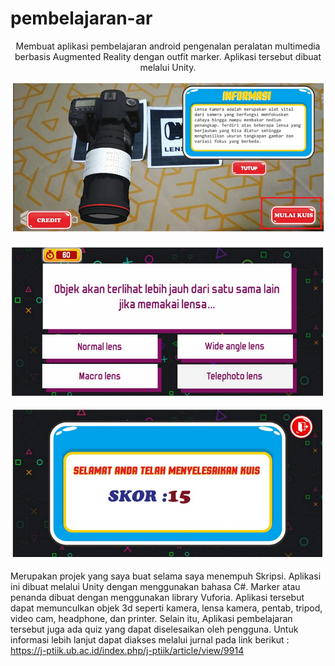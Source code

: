 # pembelajaran-ar

<p align="center"> Membuat aplikasi pembelajaran android pengenalan peralatan multimedia berbasis Augmented Reality dengan outfit marker. Aplikasi tersebut dibuat melalui Unity. </p>

<p align="center"><img src="https://github.com/Dnarwik/pembelajaran-ar/blob/master/gambar-ar1.png?raw=true"></p>
<p align="center"><img src="https://github.com/Dnarwik/pembelajaran-ar/blob/master/gambar-ar2.png?raw=true"></p>
<p align="center"><img src="https://github.com/Dnarwik/pembelajaran-ar/blob/master/gambar-ar3.png?raw=true"></p>


Merupakan projek yang saya buat selama saya menempuh Skripsi. Aplikasi ini dibuat melalui Unity dengan menggunakan bahasa C#. 
Marker atau penanda dibuat dengan menggunakan library Vuforia. Aplikasi tersebut dapat memunculkan objek 3d seperti kamera, lensa kamera, pentab, tripod, video cam, headphone, dan printer.
Selain itu, Aplikasi pembelajaran tersebut juga ada quiz yang dapat diselesaikan oleh pengguna. Untuk informasi lebih lanjut dapat diakses melalui jurnal pada link berikut : https://j-ptiik.ub.ac.id/index.php/j-ptiik/article/view/9914
